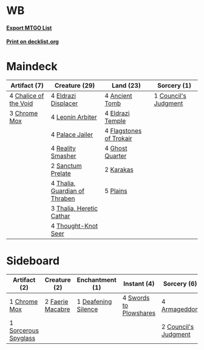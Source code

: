 # WB

#### [Export MTGO List](../collection/WB/WB.txt)
#### [Print on decklist.org](http://decklist.org/?deckmain=4%09Ancient%20Tomb%0A4%09Chalice%20of%20the%20Void%0A3%09Chrome%20Mox%0A1%09Council's%20Judgment%0A4%09Eldrazi%20Displacer%0A4%09Eldrazi%20Temple%0A4%09Flagstones%20of%20Trokair%0A4%09Ghost%20Quarter%0A2%09Karakas%0A4%09Leonin%20Arbiter%0A4%09Palace%20Jailer%0A5%09Plains%0A4%09Reality%20Smasher%0A2%09Sanctum%20Prelate%0A4%09Thalia,%20Guardian%20of%20Thraben%0A3%09Thalia,%20Heretic%20Cathar%0A4%09Thought-Knot%20Seer&deckside=4%09Armageddon%0A1%09Chrome%20Mox%0A2%09Council's%20Judgment%0A1%09Deafening%20Silence%0A2%09Faerie%20Macabre%0A1%09Sorcerous%20Spyglass%0A4%09Swords%20to%20Plowshares)
# Maindeck

|                                          Artifact (7)                                          |                                             Creature (29)                                              |                                            Land (23)                                             |                                          Sorcery (1)                                          |
|------------------------------------------------------------------------------------------------|--------------------------------------------------------------------------------------------------------|--------------------------------------------------------------------------------------------------|-----------------------------------------------------------------------------------------------|
|4 [Chalice of the Void](http://gatherer.wizards.com/Pages/Card/Details.aspx?multiverseid=442211)|4 [Eldrazi Displacer](http://gatherer.wizards.com/Pages/Card/Details.aspx?multiverseid=407523)          |4 [Ancient Tomb](http://gatherer.wizards.com/Pages/Card/Details.aspx?multiverseid=409567)         |1 [Council's Judgment](http://gatherer.wizards.com/Pages/Card/Details.aspx?multiverseid=382239)|
|3 [Chrome Mox](http://gatherer.wizards.com/Pages/Card/Details.aspx?multiverseid=413761)         |4 [Leonin Arbiter](http://gatherer.wizards.com/Pages/Card/Details.aspx?multiverseid=432996)             |4 [Eldrazi Temple](http://gatherer.wizards.com/Pages/Card/Details.aspx?multiverseid=401710)       |                                                                                               |
|                                                                                                |4 [Palace Jailer](http://gatherer.wizards.com/Pages/Card/Details.aspx?multiverseid=416775)              |4 [Flagstones of Trokair](http://gatherer.wizards.com/Pages/Card/Details.aspx?multiverseid=116733)|                                                                                               |
|                                                                                                |4 [Reality Smasher](http://gatherer.wizards.com/Pages/Card/Details.aspx?multiverseid=407517)            |4 [Ghost Quarter](http://gatherer.wizards.com/Pages/Card/Details.aspx?multiverseid=389534)        |                                                                                               |
|                                                                                                |2 [Sanctum Prelate](http://gatherer.wizards.com/Pages/Card/Details.aspx?multiverseid=416780)            |2 [Karakas](http://gatherer.wizards.com/Pages/Card/Details.aspx?multiverseid=413782)              |                                                                                               |
|                                                                                                |4 [Thalia, Guardian of Thraben](http://gatherer.wizards.com/Pages/Card/Details.aspx?multiverseid=442025)|5 [Plains](http://gatherer.wizards.com/Pages/Card/Details.aspx?multiverseid=439856)               |                                                                                               |
|                                                                                                |3 [Thalia, Heretic Cathar](http://gatherer.wizards.com/Pages/Card/Details.aspx?multiverseid=414338)     |                                                                                                  |                                                                                               |
|                                                                                                |4 [Thought-Knot Seer](http://gatherer.wizards.com/Pages/Card/Details.aspx?multiverseid=407519)          |                                                                                                  |                                                                                               |


# Sideboard

|                                         Artifact (2)                                          |                                       Creature (2)                                        |                                       Enchantment (1)                                        |                                         Instant (4)                                          |                                          Sorcery (6)                                          |
|-----------------------------------------------------------------------------------------------|-------------------------------------------------------------------------------------------|----------------------------------------------------------------------------------------------|----------------------------------------------------------------------------------------------|-----------------------------------------------------------------------------------------------|
|1 [Chrome Mox](http://gatherer.wizards.com/Pages/Card/Details.aspx?multiverseid=413761)        |2 [Faerie Macabre](http://gatherer.wizards.com/Pages/Card/Details.aspx?multiverseid=201822)|1 [Deafening Silence](http://gatherer.wizards.com/Pages/Card/Details.aspx?multiverseid=472972)|4 [Swords to Plowshares](http://gatherer.wizards.com/Pages/Card/Details.aspx?multiverseid=869)|4 [Armageddon](http://gatherer.wizards.com/Pages/Card/Details.aspx?multiverseid=830)           |
|1 [Sorcerous Spyglass](http://gatherer.wizards.com/Pages/Card/Details.aspx?multiverseid=435407)|                                                                                           |                                                                                              |                                                                                              |2 [Council's Judgment](http://gatherer.wizards.com/Pages/Card/Details.aspx?multiverseid=382239)|


